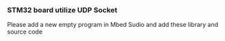 ### STM32 board utilize UDP Socket
Please add a new empty program in Mbed Sudio and add these library and source code

